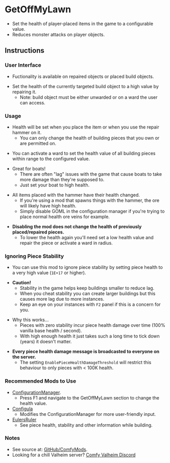 # GetOffMyLawn

  * Set the health of player-placed items in the game to a configurable value.
  * Reduces monster attacks on player objects.

## Instructions

### User Interface

  * Fuctionality is available on repaired objects or placed build objects.

  - Set the health of the currently targeted build object to a high value by repairing it.
    - Note: build object must be either unwarded or on a ward the user can access.

### Usage

  * Health will be set when you place the item or when you use the repair hammer on it.
    * You can only change the health of building pieces that you own or are permitted on.

  - You can activate a ward to set the health value of all building pieces within range to the configured value.

  * Great for boats!
    * There are often "lag" issues with the game that cause boats to take more damage than they're supposed to.
    * Just set your boat to high health. 

  - All items placed with the hammer have their health changed.
    - If you're using a mod that spawns things with the hammer, the ore will likely have high health.
    - Simply disable GOML in the configuration manager if you're trying to place normal health ore veins for example.

  * **Disabling the mod does not change the health of previously placed/repaired pieces.**
    * To lower the health again you'll need set a low health value and repair the piece or activate a ward in radius.

### Ignoring Piece Stability

  * You can use this mod to ignore piece stability by setting piece health to a very high value (`1E+17` or higher).

  - **Caution!**
    - Stability in the game helps keep buildings smaller to reduce lag.
    - When you cheat stability you can create larger buildings but this causes more lag due to more instances.
    - Keep an eye on your instances with `F2` panel if this is a concern for you.

  * Why this works...
    * Pieces with zero stability incur piece health damage over time (100% vanilla base health / second).
    * With high enough health it just takes such a long time to tick down (years) it doesn't matter.

  - **Every piece health damage message is broadcasted to everyone on the server.**
    * The setting `EnablePieceHealthDamageThreshold` will restrict this behaviour to only pieces with < 100K health.

### Recommended Mods to Use

  * [ConfigurationManager](https://thunderstore.io/c/valheim/p/Azumatt/Official_BepInEx_ConfigurationManager/)﻿.
    * Press F1 and navigate to the GetOffMyLawn section to change the health value.
  * [Configula](https://thunderstore.io/c/valheim/p/ComfyMods/Configula/)
    * Modifies the ConfigurationManager for more user-friendly input.
  * [EulersRuler](https://thunderstore.io/c/valheim/p/ComfyMods/EulersRuler/)﻿
    * See piece health, stability and other information while building.

### Notes

  * See source at: [GitHub/ComfyMods](https://github.com/redseiko/ComfyMods/tree/main/GetOffMyLawn).
  * Looking for a chill Valheim server? [Comfy Valheim Discord](https://discord.gg/ameHJz5PFk)
